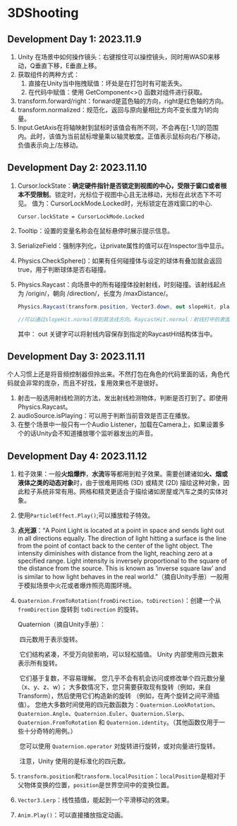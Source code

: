 # 3DShooting

## Development Day 1: 2023.11.9

1. Unity 在场景中如何操作镜头：右键按住可以操控镜头，同时用WASD来移动，Q垂直下移，E垂直上移。
2. 获取组件的两种方式：
   1. 直接在Unity当中拖拽赋值：坏处是在打包时有可能丢失。
   2. 在代码中赋值：使用 GetComponent<>() 函数对组件进行获取。
3. transform.forward/right：forward是蓝色轴的方向，right是红色轴的方向。
4. transform.normalized：规范化，返回与原向量相比方向不变长度为1的向量。
5. Input.GetAxis在将轴映射到鼠标时该值会有所不同，不会再在[-1,1]的范围内。此时，该值为当前鼠标增量乘以轴灵敏度。正值表示鼠标向右/下移动，负值表示向上/左移动。

## Development Day 2: 2023.11.10

1. Cursor.lockState：**确定硬件指针是否锁定到视图的中心，受限于窗口或者根本不受限制**。锁定时，光标位于视图中心且无法移动，光标在此状态下不可见。 值为：CursorLockMode.Locked时，光标锁定在游戏窗口的中心.

   ```
   Cursor.lockState = CursorLockMode.Locked
   ```

2. Tooltip：设置的变量名称会在鼠标悬停时展示提示信息。

3. SerializeField：强制序列化，让private属性的值可以在Inspector当中显示。

4. Physics.CheckSphere()：如果有任何碰撞体与设定的球体有叠加就会返回true，用于判断球体是否右碰撞。

5. Physics.Raycast：向场景中的所有碰撞体投射射线，时刻碰撞。该射线起点为 /origin/，朝向 /direction/，长度为 /maxDistance/。

   ```c#
   Physics.Raycast(transform.position, Vector3.down, out slopeHit, playerHeight * 0.5f + 0.4f)
   
   //可以通过slopeHit.normal得到其法线方向。RaycastHit.normal：射线打中的表面的法线。
   ```

   其中： out 关键字可以将射线内容保存到指定的RaycastHit结构体当中。

## Development Day 3: 2023.11.11

​	个人习惯上还是将音频控制器但拎出来。不然打包在角色的代码里面的话，角色代码就会非常的庞杂，而且不好找，复用效果也不是很好。

1. 射击一般选用射线检测的方法，发出射线检测物体，判断是否打到了。即使用Physics.Raycast。
2. audioSource.isPlaying：可以用于判断当前音效是否正在播放。
3. 在整个场景中一般只有一个Audio Listener，加载在Camera上，如果设置多个的话Unity会不知道播放哪个监听器发出的声音。

## Development Day 4: 2023.11.12

1. 粒子效果：一般**火焰爆炸**，**水流**等等都用到粒子效果。需要创建诸如**火、烟或液体之类的动态对象**时，由于很难用网格 (3D) 或精灵 (2D) 描绘这种对象，因此粒子系统非常有用。网格和精灵更适合于描绘诸如房屋或汽车之类的实体对象。

2. 使用`ParticleEffect.Play()`;可以播放粒子特效。

3. **点光源**：“A Point Light is located at a point in space and sends light out in all directions equally. The direction of light hitting a surface is the line from the point of contact back to the center of the light object. The intensity diminishes with distance from the light, reaching zero at a specified range. Light intensity is inversely proportional to the square of the distance from the source. This is known as ‘inverse square law’ and is similar to how light behaves in the real world.”（摘自Unity手册）一般用于模拟场景中火花或者爆炸照亮周围环境。

4. `Quaternion.FromToRotation(fromDirection，toDirection)`：创建一个从 `fromDirection` 旋转到 `toDirection` 的旋转。

   Quaternion（摘自Unity手册）： 

   ​	四元数用于表示旋转。

   ​	它们结构紧凑，不受万向锁影响，可以轻松插值。 Unity 内部使用四元数来表示所有旋转。

   ​	它们基于复数，不容易理解。 您几乎不会有机会访问或修改单个四元数分量（x、y、z、w）； 大多数情况下，您只需要获取现有旋转（例如，来自 Transform），然后使用它们构造新的旋转 （例如，在两个旋转之间平滑插值）。 您绝大多数时间使用的四元数函数为：`Quaternion.LookRotation`、`Quaternion.Angle`、`Quaternion.Euler`、`Quaternion.Slerp`、`Quaternion.FromToRotation` 和 `Quaternion.identity`。（其他函数仅用于一些十分奇特的用例。）

   ​	您可以使用 `Quaternion.operator` 对旋转进行旋转，或对向量进行旋转。

   ​	注意，Unity 使用的是标准化的四元数。

5. `transform.position`和`transform.localPosition`：`localPosition`是相对于父物体变换的位置，`position`是世界空间中的变换位置。

6. `Vector3.Lerp`：线性插值，能起到一个平滑移动的效果。

7. `Anim.Play()`：可以直接播放指定动画。
